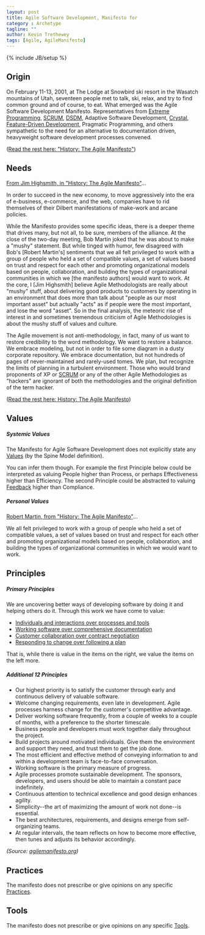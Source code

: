 ```yaml
---
layout: post
title: Agile Software Development, Manifesto for 
category : Archetype
tagline: ""
author: Kevin Trethewey
tags: [Agile, AgileManifesto]
---
```

{% include JB/setup %}

## Origin
On February 11-13, 2001, at The Lodge at Snowbird ski resort in the Wasatch mountains of Utah, seventeen people met to talk, ski, relax, and try to find common ground and of course, to eat. What emerged was the Agile Software Development Manifesto. Representatives from [Extreme Programming](/Archetype/XP/), [SCRUM](/Archetype/SCRUM/), [DSDM](/Archetype/DSDM/), Adaptive Software Development, [Crystal](/Archetype/Crystal/), [Feature-Driven Development](/Archetype/FDD/), Pragmatic Programming, and others sympathetic to the need for an alternative to documentation driven, heavyweight software development processes convened.

([Read the rest here: "History: The Agile Manifesto"](http://agilemanifesto.org/history.html))

## Needs
[From Jim Highsmith, in "History: The Agile Manifesto"](http://agilemanifesto.org/history.html)...

In order to succeed in the new economy, to move aggressively into the era of e-business, e-commerce, and the web, companies have to rid themselves of their Dilbert manifestations of make-work and arcane policies. 

While the Manifesto provides some specific ideas, there is a deeper theme that drives many, but not all, to be sure, members of the alliance. At the close of the two-day meeting, Bob Martin joked that he was about to make a "mushy" statement. But while tinged with humor, few disagreed with Bob's [Robert Martin's] sentiments that we all felt privileged to work with a group of people who held a set of compatible values, a set of values based on trust and respect for each other and promoting organizational models based on people, collaboration, and building the types of organizational communities in which we [the manifesto authors] would want to work. At the core, I [Jim Highsmith] believe Agile Methodologists are really about "mushy" stuff, about delivering good products to customers by operating in an environment that does more than talk about "people as our most important asset" but actually "acts" as if people were the most important, and lose the word "asset". So in the final analysis, the meteoric rise of interest in and sometimes tremendous criticism of Agile Methodologies is about the mushy stuff of values and culture.

The Agile movement is not anti-methodology, in fact, many of us want to restore credibility to the word methodology. We want to restore a balance. We embrace modeling, but not in order to file some diagram in a dusty corporate repository. We embrace documentation, but not hundreds of pages of never-maintained and rarely-used tomes. We plan, but recognize the limits of planning in a turbulent environment. Those who would brand proponents of XP or [SCRUM](/Archetype/SCRUM/) or any of the other Agile Methodologies as "hackers" are ignorant of both the methodologies and the original definition of the term hacker.

([Read the rest here: History: The Agile Manifesto](http://agilemanifesto.org/history.html))

## Values

##### Systemic Values
The Manifesto for Agile Software Development does not explicitly state any [Values](/values.html) (by the Spine Model definition). 

You can infer them though. For example the first Principle below could be interpreted as valuing People higher than Process, or perhaps Effectiveness higher than Efficiency. The second Principle could be abstracted to valuing [Feedback](/Value/Feedback/) higher than Compliance. 

##### Personal Values
[Robert Martin, from "History: The Agile Manifesto"](http://agilemanifesto.org/history.html)...

We all felt privileged to work with a group of people who held a set of compatible values, a set of values based on trust and respect for each other and promoting organizational models based on people, collaboration, and building the types of organizational communities in which we would want to work.

## Principles

##### Primary Principles
We are uncovering better ways of developing software by doing it and helping others do it. Through this work we have come to value:

* [Individuals and interactions over processes and tools](/Principle/IndividualsAndInteractionsOverProcessesAndTools)
* [Working software over comprehensive documentation](/Principle/WorkingSoftwareOverComprehensiveDocumentation)
* [Customer collaboration over contract negotiation](/Principle/CustomerCollaborationOverContractNegotiation)
* [Responding to change over following a plan](/Principle/RespondingToChangeOverFollowingAPlan)

That is, while there is value in the items on the right, we value the items on the left more.

##### Additional 12 Principles

* Our highest priority is to satisfy the customer through early and continuous delivery of valuable software.
* Welcome changing requirements, even late in development. Agile processes harness change for the customer's competitive advantage.
* Deliver working software frequently, from a couple of weeks to a couple of months, with a preference to the shorter timescale.
* Business people and developers must work together daily throughout the project.
* Build projects around motivated individuals. Give them the environment and support they need, and trust them to get the job done.
* The most efficient and effective method of conveying information to and within a development team is face-to-face conversation.
* Working software is the primary measure of progress.
* Agile processes promote sustainable development. The sponsors, developers, and users should be able to maintain a constant pace indefinitely.
* Continuous attention to technical excellence and good design enhances agility.
* Simplicity--the art of maximizing the amount of work not done--is essential.
* The best architectures, requirements, and designs emerge from self-organizing teams.
* At regular intervals, the team reflects on how to become more effective, then tunes and adjusts its behavior accordingly.

*(Source: [agilemanifesto.org](http://agilemanifesto.org/))*


## Practices
The manifesto does not prescribe or give opinions on any specific [Practices](/practices.html).

## Tools
The manifesto does not prescribe or give opinions on any specific [Tools](/tools.html).